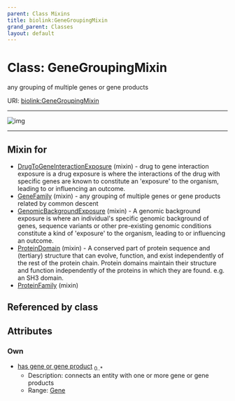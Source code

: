 ```yaml
---
parent: Class Mixins
title: biolink:GeneGroupingMixin
grand_parent: Classes
layout: default
---
```


# Class: GeneGroupingMixin


any grouping of multiple genes or gene products

URI: [biolink:GeneGroupingMixin](https://w3id.org/biolink/vocab/GeneGroupingMixin)


---

![img](https://yuml.me/diagram/nofunky;dir:TB/class/[Gene]%3Chas%20gene%20or%20gene%20product%200..%2A-%20[GeneGroupingMixin],[ProteinFamily]uses%20-.-%3E[GeneGroupingMixin],[ProteinDomain]uses%20-.-%3E[GeneGroupingMixin],[GenomicBackgroundExposure]uses%20-.-%3E[GeneGroupingMixin],[GeneFamily]uses%20-.-%3E[GeneGroupingMixin],[DrugToGeneInteractionExposure]uses%20-.-%3E[GeneGroupingMixin],[ProteinFamily],[ProteinDomain],[GenomicBackgroundExposure],[GeneFamily],[Gene],[DrugToGeneInteractionExposure])

---


## Mixin for

 * [DrugToGeneInteractionExposure](DrugToGeneInteractionExposure.md) (mixin)  - drug to gene interaction exposure is a drug exposure is where the interactions of the drug with specific genes are known to constitute an 'exposure' to the organism, leading to or influencing an outcome.
 * [GeneFamily](GeneFamily.md) (mixin)  - any grouping of multiple genes or gene products related by common descent
 * [GenomicBackgroundExposure](GenomicBackgroundExposure.md) (mixin)  - A genomic background exposure is where an individual's specific genomic background of genes, sequence variants or other pre-existing genomic conditions constitute a kind of 'exposure' to the organism, leading to or influencing an outcome.
 * [ProteinDomain](ProteinDomain.md) (mixin)  - A conserved part of protein sequence and (tertiary) structure that can evolve, function, and exist independently of the rest of the protein chain. Protein domains maintain their structure and function independently of the proteins in which they are found. e.g. an SH3 domain.
 * [ProteinFamily](ProteinFamily.md) (mixin) 

## Referenced by class


## Attributes


### Own

 * [has gene or gene product](has_gene_or_gene_product.md)  <sub>0..\*</sub>
     * Description: connects an entity with one or more gene or gene products
     * Range: [Gene](Gene.md)
